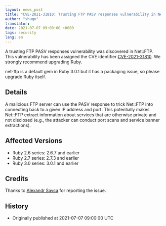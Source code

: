 ```yaml
---
layout: news_post
title: "CVE-2021-31810: Trusting FTP PASV responses vulnerability in Net::FTP"
author: "shugo"
translator:
date: 2021-07-07 09:00:00 +0000
tags: security
lang: en
---
```


A trusting FTP PASV responses vulnerability was discovered in Net::FTP.
This vulnerability has been assigned the CVE identifier [CVE-2021-31810](https://nvd.nist.gov/vuln/detail/CVE-2021-31810).
We strongly recommend upgrading Ruby.

net-ftp is a default gem in Ruby 3.0.1 but it has a packaging issue, so please upgrade Ruby itself.

## Details

A malicious FTP server can use the PASV response to trick Net::FTP
into connecting back to a given IP address and port. This
potentially makes Net::FTP extract information about services that are
otherwise private and not disclosed (e.g., the attacker can conduct port scans
and service banner extractions).

## Affected Versions

* Ruby 2.6 series: 2.6.7 and earlier
* Ruby 2.7 series: 2.7.3 and earlier
* Ruby 3.0 series: 3.0.1 and earlier

## Credits

Thanks to [Alexandr Savca](https://hackerone.com/chinarulezzz) for reporting the issue.

## History

* Originally published at 2021-07-07 09:00:00 UTC
